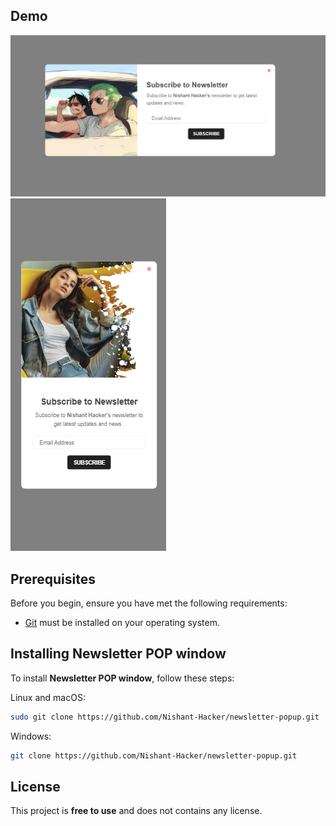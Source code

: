 
## Demo

![Newsletter  POP window Desktop Demo](./website-demo-image/desktop.png "Desktop Demo")
![Newsletter  POP window Mobile Demo](./website-demo-image/mobile.PNG "Mobile Demo")

## Prerequisites

Before you begin, ensure you have met the following requirements:

* [Git](https://git-scm.com/downloads "Download Git") must be installed on your operating system.

## Installing Newsletter  POP window

To install **Newsletter  POP window**, follow these steps:

Linux and macOS:

```bash
sudo git clone https://github.com/Nishant-Hacker/newsletter-popup.git
```

Windows:

```bash
git clone https://github.com/Nishant-Hacker/newsletter-popup.git
```


## License

This project is **free to use** and does not contains any license.
